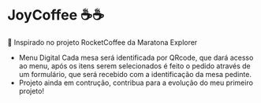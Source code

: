 # JoyCoffee ☕️☕️
🚀 Inspirado no projeto RocketCoffee da Maratona Explorer
- Menu Digital 
   Cada mesa será identificada por QRcode, que dará acesso ao menu, após os itens serem selecionados é feito o pedido através de um formulário, que será recebido com a identificação da mesa pedinte.
- Projeto ainda em contrução, contribua para a evolução do meu primeiro projeto!

